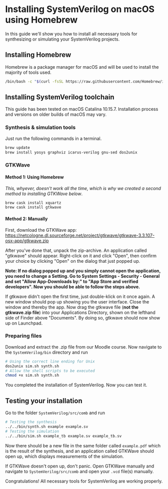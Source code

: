 # Installing SystemVerilog on macOS using Homebrew

In this guide we'll show you how to install all necessary tools for synthesizing or simulating your SystemVerilog projects.

## Installing Homebrew
Homebrew is a package manager for macOS and will be used to install the majority of tools used.

```sh
/bin/bash -c "$(curl -fsSL https://raw.githubusercontent.com/Homebrew/install/master/install.sh)" 
```

## Installing SystemVerilog toolchain

This guide has been tested on macOS Catalina 10.15.7. Installation process and versions on older builds of macOS may vary.

### Synthesis & simulation tools
Just run the following commands in a terminal.
```sh
brew update
brew install yosys graphviz icarus-verilog gnu-sed dos2unix
```

### GTKWave
#### Method 1: Using Homebrew
*This, whyever, doesn't work all the time, which is why we created a second method to installing GTKWave below*.

```sh
brew cask install xquartz
brew cask install gtkwave
```


#### Method 2: Manually
First, download the GTKWave app:
https://netcologne.dl.sourceforge.net/project/gtkwave/gtkwave-3.3.107-osx-app/gtkwave.zip

After you've done that, unpack the zip-archive. An application called "gtkwave" should appear. Right-click on it and click "Open", then confirm your choice by clicking "Open" on the dialog that just popped up.

**Note: If no dialog popped up and you simply cannot open the application, you need to change a Setting. Go to System Settings - Security - General and set "Allow App-Downloads by:" to "App Store and verified developers". Now you should be able to follow the steps above.**

If gtkwave didn't open the first time, just double-klick on it once again. A new window should pop up showing you the user interface. Close the window and thereby the app. Now drag the gtkwave file (**not the gtkwave.zip file**) into your Applications Directory, shown on the lefthand side of Finder above "Documents". By doing so, gtkwave should now show up on Launchpad.


### Preparing files
Download and extract the .zip file from our Moodle course.
Now navigate to the `SystemVerilog/bin` directory and run
```sh
# Using the correct line ending for Unix
dos2unix sim.sh synth.sh
# Allow the shell scripts to be executed
chmod +x sim.sh synth.sh
```

You completed the installation of SystemVerilog. Now you can test it.

## Testing your installation

Go to the folder `SystemVerilog/src/comb` and run
```sh
# Testing the synthesis
../../bin/synth.sh example example.sv
# Testing the simulation
../../bin/sim.sh example_tb example.sv example_tb.sv
```

Now there should be a new file in the same folder called `example.pdf` which is the result of the synthesis, 
and an application called GTKWave should open up, which displays measurements of the simulation.

If GTKWave doesn't open up, don't panic. Open GTKWave manually and navigate to `SystemVerilog/src/comb` and open your `.vcd` file(s) manually. 

Congratulations! All necessary tools for SystemVerilog are working properly.
